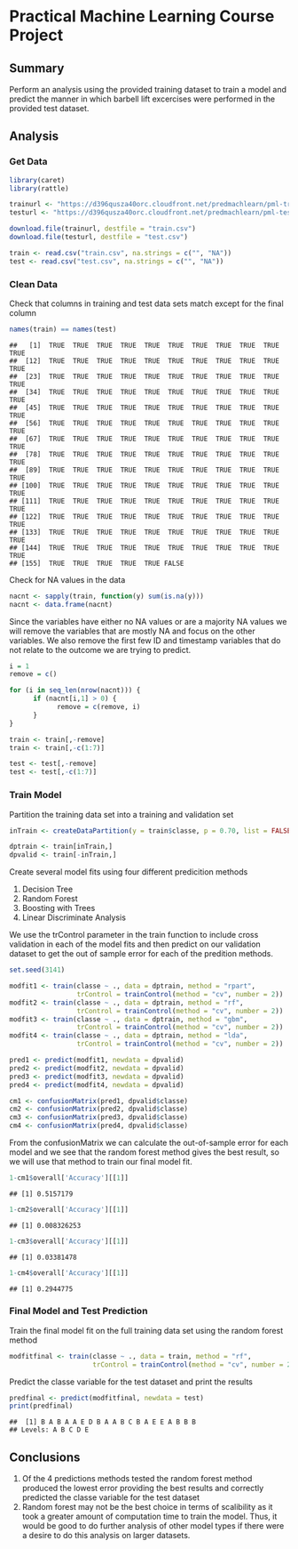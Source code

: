 # Practical Machine Learning Course Project

## Summary
Perform an analysis using the provided training dataset to train a model and 
predict the manner in which barbell lift excercises were performed in the
provided test dataset.

## Analysis
### Get Data

```r
library(caret)
library(rattle)

trainurl <- "https://d396qusza40orc.cloudfront.net/predmachlearn/pml-training.csv"
testurl <- "https://d396qusza40orc.cloudfront.net/predmachlearn/pml-testing.csv"

download.file(trainurl, destfile = "train.csv")
download.file(testurl, destfile = "test.csv")

train <- read.csv("train.csv", na.strings = c("", "NA"))
test <- read.csv("test.csv", na.strings = c("", "NA"))
```

### Clean Data
Check that columns in training and test data sets match except for the final
column

```r
names(train) == names(test)
```

```
##   [1]  TRUE  TRUE  TRUE  TRUE  TRUE  TRUE  TRUE  TRUE  TRUE  TRUE  TRUE
##  [12]  TRUE  TRUE  TRUE  TRUE  TRUE  TRUE  TRUE  TRUE  TRUE  TRUE  TRUE
##  [23]  TRUE  TRUE  TRUE  TRUE  TRUE  TRUE  TRUE  TRUE  TRUE  TRUE  TRUE
##  [34]  TRUE  TRUE  TRUE  TRUE  TRUE  TRUE  TRUE  TRUE  TRUE  TRUE  TRUE
##  [45]  TRUE  TRUE  TRUE  TRUE  TRUE  TRUE  TRUE  TRUE  TRUE  TRUE  TRUE
##  [56]  TRUE  TRUE  TRUE  TRUE  TRUE  TRUE  TRUE  TRUE  TRUE  TRUE  TRUE
##  [67]  TRUE  TRUE  TRUE  TRUE  TRUE  TRUE  TRUE  TRUE  TRUE  TRUE  TRUE
##  [78]  TRUE  TRUE  TRUE  TRUE  TRUE  TRUE  TRUE  TRUE  TRUE  TRUE  TRUE
##  [89]  TRUE  TRUE  TRUE  TRUE  TRUE  TRUE  TRUE  TRUE  TRUE  TRUE  TRUE
## [100]  TRUE  TRUE  TRUE  TRUE  TRUE  TRUE  TRUE  TRUE  TRUE  TRUE  TRUE
## [111]  TRUE  TRUE  TRUE  TRUE  TRUE  TRUE  TRUE  TRUE  TRUE  TRUE  TRUE
## [122]  TRUE  TRUE  TRUE  TRUE  TRUE  TRUE  TRUE  TRUE  TRUE  TRUE  TRUE
## [133]  TRUE  TRUE  TRUE  TRUE  TRUE  TRUE  TRUE  TRUE  TRUE  TRUE  TRUE
## [144]  TRUE  TRUE  TRUE  TRUE  TRUE  TRUE  TRUE  TRUE  TRUE  TRUE  TRUE
## [155]  TRUE  TRUE  TRUE  TRUE  TRUE FALSE
```

Check for NA values in the data

```r
nacnt <- sapply(train, function(y) sum(is.na(y)))
nacnt <- data.frame(nacnt)
```

Since the variables have either no NA values or are a majority NA values we will
remove the variables that are mostly NA and focus on the other variables.  We 
also remove the first few ID and timestamp variables that do not relate to the 
outcome we are trying to predict.

```r
i = 1
remove = c()

for (i in seq_len(nrow(nacnt))) {
      if (nacnt[i,1] > 0) { 
            remove = c(remove, i) 
      }
}

train <- train[,-remove]
train <- train[,-c(1:7)]

test <- test[,-remove]
test <- test[,-c(1:7)]
```

### Train Model
Partition the training data set into a training and validation set

```r
inTrain <- createDataPartition(y = train$classe, p = 0.70, list = FALSE)

dptrain <- train[inTrain,]
dpvalid <- train[-inTrain,]
```

Create several model fits using four different predicition methods

1. Decision Tree
2. Random Forest
3. Boosting with Trees
4. Linear Discriminate Analysis

We use the trControl parameter in the train function to include cross validation 
in each of the model fits and then predict on our validation dataset to get the 
out of sample error for each of the predition methods.

```r
set.seed(3141)

modfit1 <- train(classe ~ ., data = dptrain, method = "rpart", 
                 trControl = trainControl(method = "cv", number = 2))
modfit2 <- train(classe ~ ., data = dptrain, method = "rf", 
                 trControl = trainControl(method = "cv", number = 2))
modfit3 <- train(classe ~ ., data = dptrain, method = "gbm", 
                 trControl = trainControl(method = "cv", number = 2))
modfit4 <- train(classe ~ ., data = dptrain, method = "lda", 
                 trControl = trainControl(method = "cv", number = 2))

pred1 <- predict(modfit1, newdata = dpvalid)
pred2 <- predict(modfit2, newdata = dpvalid)
pred3 <- predict(modfit3, newdata = dpvalid)
pred4 <- predict(modfit4, newdata = dpvalid)

cm1 <- confusionMatrix(pred1, dpvalid$classe)
cm2 <- confusionMatrix(pred2, dpvalid$classe)
cm3 <- confusionMatrix(pred3, dpvalid$classe)
cm4 <- confusionMatrix(pred4, dpvalid$classe)
```

From the confusionMatrix we can calculate the out-of-sample error for each model 
and we see that the random forest method gives the best result, so we will use
that method to train our final model fit.

```r
1-cm1$overall['Accuracy'][[1]]
```

```
## [1] 0.5157179
```

```r
1-cm2$overall['Accuracy'][[1]]
```

```
## [1] 0.008326253
```

```r
1-cm3$overall['Accuracy'][[1]]
```

```
## [1] 0.03381478
```

```r
1-cm4$overall['Accuracy'][[1]]
```

```
## [1] 0.2944775
```

### Final Model and Test Prediction
Train the final model fit on the full training data set using the 
random forest method

```r
modfitfinal <- train(classe ~ ., data = train, method = "rf", 
                     trControl = trainControl(method = "cv", number = 2))
```

Predict the classe variable for the test dataset and print the results

```r
predfinal <- predict(modfitfinal, newdata = test)
print(predfinal)
```

```
##  [1] B A B A A E D B A A B C B A E E A B B B
## Levels: A B C D E
```

## Conclusions

1. Of the 4 predictions methods tested the random forest method produced the
lowest error providing the best results and correctly predicted the classe
variable for the test dataset
2. Random forest may not be the best choice in terms of scalibility as it took a
greater amount of computation time to train the model.  Thus, it would be good 
to do further analysis of other model types if there were a desire to do this 
analysis on larger datasets.
